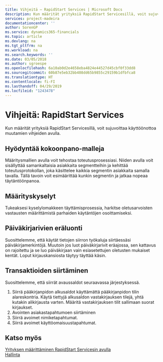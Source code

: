 ```yaml
---
title: Vihjeitä – RapidStart Services | Microsoft Docs
description: Kun määrität yrityksiä RapidStart Servicesillä, voit sujuvoittaa käyttöönottoa muutamien vihjeiden avulla.
services: project-madeira
documentationcenter: ''
author: SorenGP
ms.service: dynamics365-financials
ms.topic: article
ms.devlang: na
ms.tgt_pltfrm: na
ms.workload: na
ms.search.keywords: ''
ms.date: 03/05/2018
ms.author: sgroespe
ms.openlocfilehash: 6a10ab0d2e4658eba4824e44527d45cbf0f33dd8
ms.sourcegitcommit: 60b87e5eb32bb408dd65b9855c29159b1dfbfca8
ms.translationtype: HT
ms.contentlocale: fi-FI
ms.lasthandoff: 04/29/2019
ms.locfileid: "1243478"
---
```

# <a name="tips-and-tricks-rapidstart-services"></a>Vihjeitä: RapidStart Services
Kun määrität yrityksiä RapidStart Servicesillä, voit sujuvoittaa käyttöönottoa muutamien vihjeiden avulla.  

## <a name="take-advantage-of-configuration-templates"></a>Hyödyntää kokoonpano-malleja  
Määritysmallien avulla voit tehostaa toteutusprosessiasi. Niiden avulla voit sisällyttää samankaltaisia asiakkaita segmentteihin ja kehittää toteutusprotokollan, joka käsittelee kaikkia segmentin asiakkaita samalla tavalla. Tällä tavoin voit esimäärittää kunkin segmentin ja jatkaa nopeaa täytäntöönpanoa.  

## <a name="configuration-questionnaires"></a>Määrityskyselyt  
Tukeaksesi kyselylomakkeen täyttämisprosessia, harkitse oletusarvoisten vastausten määrittämistä parhaiden käytäntöjen osoittamiseksi.  

## <a name="batch-creation-of-journal-lines"></a>Päiväkirjarivien eräluonti  
Suosittelemme, että käytät tietojen siirron työkaluja siirtäessäsi päiväkirjamerkintöjä. Muutoin jos luot päiväkirjarivit eräajossa, sen kattavus on rajoitettu ja se luo päiväkirjaan vain esiasetettujen oletusten mukaiset kentät. Loput kirjauskansiosta täytyy täyttää käsin.  

## <a name="migrating-transactions"></a>Transaktioiden siirtäminen  
Suosittelemme, että siirrät avaussaldot seuraavassa järjestyksessä.  

1.  Siirrä pääkirjanpidon alkusaldot käyttämättä pääkirjanpidon tilin alareskontria. Käytä tiettyjä alkusaldon vastakirjauksen tilejä, yhtä kutakin alikirjausta varten. Määritä vastakirjauksen tilit sallimaan suorat kirjaukset.  
2.  Avointen asiakastapahtumoen siirtäminen  
3.  Siirrä avoimet nimiketapahtumat.  
4.  Siirrä avoimet käyttöomaisuustapahtumat.  

## <a name="see-also"></a>Katso myös  
[Yrityksen määrittäminen RapidStart Servicesin avulla](admin-set-up-a-company-with-rapidstart.md)  
[Hallinta](admin-setup-and-administration.md)
